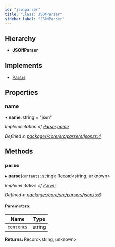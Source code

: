 ```yaml
---
id: "jsonparser"
title: "Class: JSONParser"
sidebar_label: "JSONParser"
---
```


## Hierarchy

- **JSONParser**

## Implements

- [Parser](../interfaces/parser.md)

## Properties

### name

• **name**: string = "json"

_Implementation of [Parser](../interfaces/parser.md).[name](../interfaces/parser.md#name)_

_Defined in [packages/core/src/parsers/json.ts:4](https://github.com/willsoto/node-konfig/blob/b999a55/packages/core/src/parsers/json.ts#L4)_

## Methods

### parse

▸ **parse**(`contents`: string): Record&#60;string, unknown>

_Implementation of [Parser](../interfaces/parser.md)_

_Defined in [packages/core/src/parsers/json.ts:6](https://github.com/willsoto/node-konfig/blob/b999a55/packages/core/src/parsers/json.ts#L6)_

#### Parameters:

| Name       | Type   |
| ---------- | ------ |
| `contents` | string |

**Returns:** Record&#60;string, unknown>
